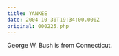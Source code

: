 ```yaml
---
title: YANKEE
date: 2004-10-30T19:34:00.000Z
original: 000225.php
---
```


George W. Bush is from Connecticut.
